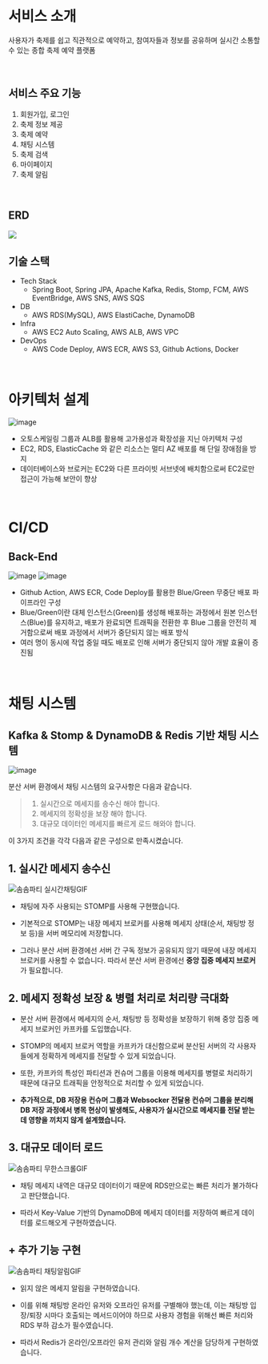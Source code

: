 # 서비스 소개
사용자가 축제를 쉽고 직관적으로 예약하고, 참여자들과 정보를 공유하며 실시간 소통할 수 있는 종합 축제 예약 플랫폼


<br/>


## 서비스 주요 기능
1. 회원가입, 로그인
2. 축제 정보 제공
3. 축제 예약 
4. 채팅 시스템
5. 축제 검색
6. 마이페이지
7. 축제 알림 


<br/>

## ERD
<img src="https://github.com/user-attachments/assets/ce39f713-489f-46b5-b8aa-b778a05ecf27" />

<br/>


## 기술 스택
- Tech Stack
  - Spring Boot, Spring JPA, Apache Kafka, Redis, Stomp, FCM, AWS EventBridge, AWS SNS, AWS SQS
- DB
  - AWS RDS(MySQL), AWS ElastiCache, DynamoDB
- Infra
  - AWS EC2 Auto Scaling, AWS ALB, AWS VPC
- DevOps
  - AWS Code Deploy, AWS ECR, AWS S3, Github Actions, Docker


<br/>


# 아키텍처 설계
![image](https://github.com/user-attachments/assets/bcd3da7f-7b91-4f23-93d5-1734c79c6f40)

- 오토스케일링 그룹과 ALB를 활용해 고가용성과 확장성을 지닌 아키텍처 구성
- EC2, RDS, ElasticCache 와 같은 리소스는 멀티 AZ 배포를 해 단일 장애점을 방지
- 데이터베이스와 브로커는 EC2와 다른 프라이빗 서브넷에 배치함으로써 EC2로만 접근이 가능해 보안이 향상


<br/>


# CI/CD
## Back-End
![image](https://github.com/user-attachments/assets/9e189e86-3002-415f-916c-6c47c2917f64)
![image](https://github.com/user-attachments/assets/06a1b010-6010-460a-b3ee-1c4803f59ffd)

- Github Action, AWS ECR, Code Deploy를 활용한 Blue/Green 무중단 배포 파이프라인 구성
- Blue/Green이란 대체 인스턴스(Green)를 생성해 배포하는 과정에서 원본 인스턴스(Blue)를 유지하고, 배포가 완료되면 트래픽을 전환한 후 Blue 그룹을 안전히 제거함으로써 배포 과정에서 서버가 중단되지 않는 배포 방식
- 여러 명이 동시에 작업 중일 때도 배포로 인해 서버가 중단되지 않아 개발 효율이 증진됨

<br/>


# 채팅 시스템

## Kafka & Stomp & DynamoDB & Redis 기반 채팅 시스템
![image](https://github.com/user-attachments/assets/ca1763a3-d521-4525-9da0-22dbe8be6b0f)

분산 서버 환경에서 채팅 시스템의 요구사항은 다음과 같습니다. 

> 1. 실시간으로 메세지를 송수신 해야 합니다.
> 2. 메세지의 정확성을 보장 해야 합니다. 
> 3. 대규모 데이터인 메세지를 빠르게 로드 해와야 합니다.

이 3가지 조건을 각각 다음과 같은 구성으로 만족시켰습니다.

## 1. 실시간 메세지 송수신

![솜솜파티 실시간채팅GIF](https://github.com/user-attachments/assets/e7b3333c-83f3-45d8-a0e0-f50c17e7221e)


- 채팅에 자주 사용되는 STOMP를 사용해 구현했습니다. 

- 기본적으로 STOMP는 내장 메세지 브로커를 사용해 메세지 상태(순서, 채팅방 정보 등)을 서버 메모리에 저장합니다.

- 그러나 분산 서버 환경에선 서버 간 구독 정보가 공유되지 않기 때문에 내장 메세지 브로커를 사용할 수 없습니다. 따라서 분산 서버 환경에선 **중앙 집중 메세지 브로커**가 필요합니다.

## 2. 메세지 정확성 보장 & 병렬 처리로 처리량 극대화

- 분산 서버 환경에서 메세지의 순서, 채팅방 등 정확성을 보장하기 위해 중앙 집중 메세지 브로커인 카프카를 도입했습니다.
  
- STOMP의 메세지 브로커 역할을 카프카가 대신함으로써 분산된 서버의 각 사용자들에게 정확하게 메세지를 전달할 수 있게 되었습니다.
  
- 또한, 카프카의 특성인 파티션과 컨슈머 그룹을 이용해 메세지를 병렬로 처리하기 때문에 대규모 트래픽을 안정적으로 처리할 수 있게 되었습니다.
  
- **추가적으로, DB 저장용 컨슈머 그룹과 Websocker 전달용 컨슈머 그룹을 분리해 DB 저장 과정에서 병목 현상이 발생해도, 사용자가 실시간으로 메세지를 전달 받는 데 영향을 끼치지 않게 설계했습니다.**

## 3.  대규모 데이터 로드

![솜솜파티 무한스크롤GIF](https://github.com/user-attachments/assets/76fd8e91-3e8b-4e58-9d18-c02255ba92d0)


- 채팅 메세지 내역은 대규모 데이터이기 때문에 RDS만으로는 빠른 처리가 불가하다고 판단했습니다.
  
- 따라서 Key-Value 기반의 DynamoDB에 메세지 데이터를 저장하여 빠르게 데이터를 로드해오게 구현하였습니다. 

## + 추가 기능 구현

![솜솜파티 채팅알림GIF](https://github.com/user-attachments/assets/a68216a8-ae4e-4ccd-a4dc-c86b8fe222c3)

- 읽지 않은 메세지 알림을 구현하였습니다.
  
- 이를 위해 채팅방 온라인 유저와 오프라인 유저를 구별해야 했는데, 이는 채팅방 입장/퇴장 시마다 호출되는 메서드이어야 하므로 사용자 경험을 위해선 빠른 처리와 RDS 부하 감소가 필수였습니다.
  
- 따라서 Redis가 온라인/오프라인 유저 관리와 알림 개수 계산을 담당하게 구현하였습니다.

